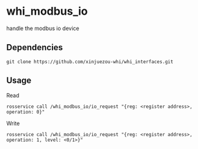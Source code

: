 # whi_modbus_io
handle the modbus io device

## Dependencies
```
git clone https://github.com/xinjuezou-whi/whi_interfaces.git
```

## Usage
Read
```
rosservice call /whi_modbus_io/io_request "{reg: <register address>, operation: 0}"
```

Write
```
rosservice call /whi_modbus_io/io_request "{reg: <register address>, operation: 1, level: <0/1>}"
```
